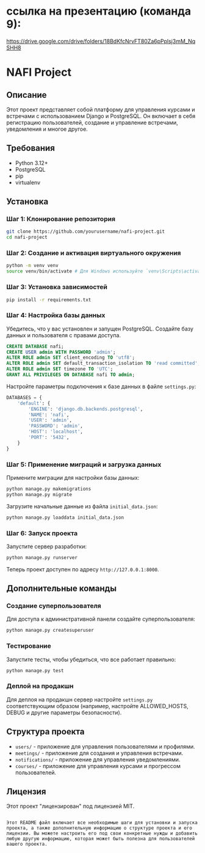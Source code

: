 # ссылка на презентацию (команда 9):
https://drive.google.com/drive/folders/18BdKfcNrvFT80Za6pPplsj3mM_NqSHH8

# NAFI Project

## Описание

Этот проект представляет собой платформу для управления курсами и встречами с использованием Django и PostgreSQL. Он включает в себя регистрацию пользователей, создание и управление встречами, уведомления и многое другое.

## Требования

- Python 3.12+
- PostgreSQL
- pip
- virtualenv

## Установка

### Шаг 1: Клонирование репозитория

```bash
git clone https://github.com/yourusername/nafi-project.git
cd nafi-project
```

### Шаг 2: Создание и активация виртуального окружения

```bash
python -m venv venv
source venv/bin/activate # Для Windows используйте `venv\Scripts\activate`
```

### Шаг 3: Установка зависимостей

```bash
pip install -r requirements.txt
```

### Шаг 4: Настройка базы данных

Убедитесь, что у вас установлен и запущен PostgreSQL. Создайте базу данных и пользователя с правами доступа.

```sql
CREATE DATABASE nafi;
CREATE USER admin WITH PASSWORD 'admin';
ALTER ROLE admin SET client_encoding TO 'utf8';
ALTER ROLE admin SET default_transaction_isolation TO 'read committed';
ALTER ROLE admin SET timezone TO 'UTC';
GRANT ALL PRIVILEGES ON DATABASE nafi TO admin;
```

Настройте параметры подключения к базе данных в файле `settings.py`:

```python
DATABASES = {
    'default': {
        'ENGINE': 'django.db.backends.postgresql',
        'NAME': 'nafi',
        'USER': 'admin',
        'PASSWORD': 'admin',
        'HOST': 'localhost',
        'PORT': '5432',
    }
}
```

### Шаг 5: Применение миграций и загрузка данных

Примените миграции для настройки базы данных:

```bash
python manage.py makemigrations
python manage.py migrate
```

Загрузите начальные данные из файла `initial_data.json`:

```bash
python manage.py loaddata initial_data.json
```

### Шаг 6: Запуск проекта

Запустите сервер разработки:

```bash
python manage.py runserver
```

Теперь проект доступен по адресу `http://127.0.0.1:8000`.

## Дополнительные команды

### Создание суперпользователя

Для доступа к административной панели создайте суперпользователя:

```bash
python manage.py createsuperuser
```

### Тестирование

Запустите тесты, чтобы убедиться, что все работает правильно:

```bash
python manage.py test
```

### Деплой на продакшн

Для деплоя на продакшн сервер настройте `settings.py` соответствующим образом (например, настройте ALLOWED_HOSTS, DEBUG и другие параметры безопасности).

## Структура проекта

- `users/` - приложение для управления пользователями и профилями.
- `meetings/` - приложение для создания и управления встречами.
- `notifications/` - приложение для управления уведомлениями.
- `courses/` - приложение для управления курсами и прогрессом пользователей.

## Лицензия

Этот проект "лицензирован" под лицензией MIT.

```

Этот README файл включает все необходимые шаги для установки и запуска проекта, а также дополнительную информацию о структуре проекта и его лицензии. Вы можете настроить его под свои конкретные нужды и добавить любую другую информацию, которая может быть полезна для пользователей вашего проекта.
```
